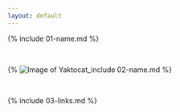 ```yaml
---
layout: default
---
```


{% include 01-name.md %}

<br>

{% ![Image of Yaktocat](https://octodex.github.com/images/yaktocat.png)_include 02-name.md %}

<br>

{% include 03-links.md %}

